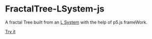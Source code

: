 # FractalTree-LSystem-js

A fractal Tree built from an [L System](https://en.wikipedia.org/wiki/L-system) with the help of p5.js frameWork.

[Try it](https://magocarlos99.github.io/FractlTree-LSystem-js/)
